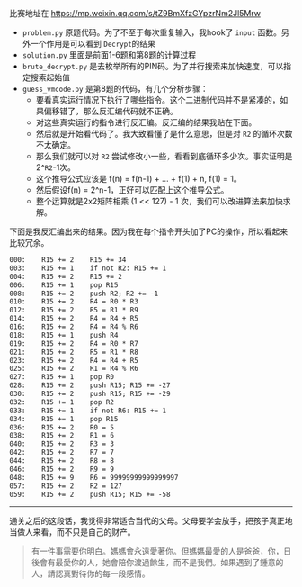 比赛地址在 https://mp.weixin.qq.com/s/tZ9BmXfzGYpzrNm2Jl5Mrw

- `problem.py` 原题代码。为了不至于每次重复输入，我hook了 `input` 函数。另外一个作用是可以看到 `Decrypt`的结果
- `solution.py` 里面是前面1-6题和第8题的计算过程
- `brute_decrypt.py` 是去枚举所有的PIN码。为了并行搜索来加快速度，可以指定搜索起始值
- `guess_vmcode.py` 是第8题的代码，有几个分析步骤：
  - 要看真实运行情况下执行了哪些指令。这个二进制代码并不是紧凑的，如果偏移错了，那么反汇编代码就不正确。
  - 对这些真实运行的指令进行反汇编。反汇编的结果我贴在下面。
  - 然后就是开始看代码了。我大致看懂了是什么意思，但是对 `R2` 的循环次数不太确定。
  - 那么我们就可以对 `R2` 尝试修改小一些，看看到底循环多少次。事实证明是 2^`R2`-1次。
  - 这个推导公式应该是 f(n) = f(n-1) + ... + f(1) + n, f(1) = 1。
  - 然后假设f(n) = 2^n-1，正好可以匹配上这个推导公式。
  - 整个运算就是2x2矩阵相乘 (1 << 127) - 1 次，我们可以改进算法来加快求解。

下面是我反汇编出来的结果。因为我在每个指令开头加了PC的操作，所以看起来比较冗余。

```txt
000:	R15 += 2	R15 += 34
003:	R15 += 1	if not R2: R15 += 1
004:	R15 += 2	R15 += 2
006:	R15 += 1	pop R15
008:	R15 += 2	push R2; R2 += -1
010:	R15 += 2	R4 = R0 * R3
012:	R15 += 2	R5 = R1 * R9
014:	R15 += 2	R4 = R4 + R5
016:	R15 += 2	R4 = R4 % R6
018:	R15 += 1	push R4
019:	R15 += 2	R4 = R0 * R7
021:	R15 += 2	R5 = R1 * R8
023:	R15 += 2	R4 = R4 + R5
025:	R15 += 2	R1 = R4 % R6
027:	R15 += 1	pop R0
028:	R15 += 2	push R15; R15 += -27
030:	R15 += 2	push R15; R15 += -29
032:	R15 += 1	pop R2
033:	R15 += 1	if not R6: R15 += 1
034:	R15 += 1	pop R15
036:	R15 += 2	R0 = 5
038:	R15 += 2	R1 = 6
040:	R15 += 2	R3 = 3
042:	R15 += 2	R7 = 7
044:	R15 += 2	R8 = 8
046:	R15 += 2	R9 = 9
048:	R15 += 9	R6 = 99999999999999997
057:	R15 += 2	R2 = 127
059:	R15 += 2	push R15; R15 += -58
```

----------

通关之后的这段话，我觉得非常适合当代的父母。父母要学会放手，把孩子真正地当做人来看，而不只是自己的财产。

> 有一件事需要你明白。媽媽會永遠愛著你。但媽媽最愛的人是爸爸，你，日後會有最愛你的人，她會陪你渡過餘生，而不是我們。如果遇到了鍾意的人，請認真對待你的每一段感情。
